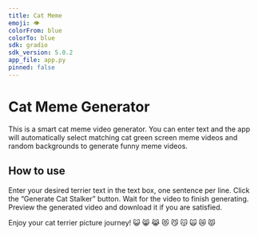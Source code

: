```yaml
---
title: Cat Meme
emoji: 👁
colorFrom: blue
colorTo: blue
sdk: gradio
sdk_version: 5.0.2
app_file: app.py
pinned: false
---
```


# Cat Meme Generator

This is a smart cat meme video generator. You can enter text and the app will automatically select matching cat green screen meme videos and random backgrounds to generate funny meme videos.

## How to use

Enter your desired terrier text in the text box, one sentence per line.
Click the “Generate Cat Stalker” button.
Wait for the video to finish generating.
Preview the generated video and download it if you are satisfied.

Enjoy your cat terrier picture journey!
😺 😸 😹 😻 😼 😽 🙀 😿 😾
